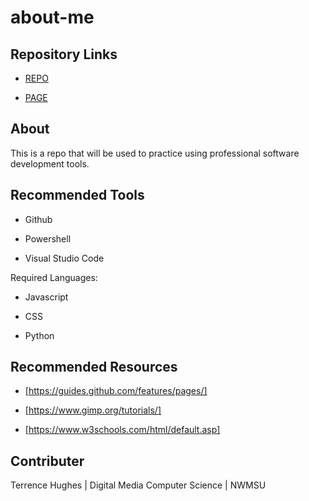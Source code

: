# about-me

## Repository Links
* [REPO](https://github.com/Hughesterrence76/about-me/edit)

* [PAGE](https://hughesterrence76.github.io/about-me/)

## About
This is a repo that will be used to practice using professional software development tools.

## Recommended Tools
* Github

* Powershell

* Visual Studio Code

Required Languages:
* Javascript

* CSS

* Python


## Recommended Resources
* [https://guides.github.com/features/pages/]

* [https://www.gimp.org/tutorials/]

* [https://www.w3schools.com/html/default.asp]


## Contributer
Terrence Hughes | Digital Media Computer Science | NWMSU






